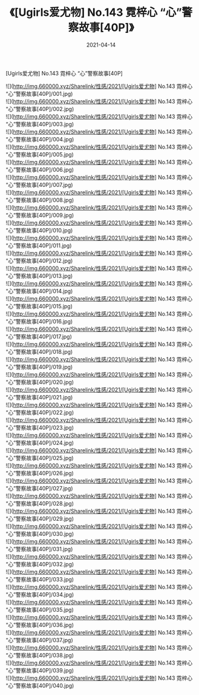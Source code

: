 ﻿---
layout: post
title:  《[Ugirls爱尤物] No.143 霓梓心 “心”警察故事[40P]》
date:   2021-04-14
img: http://img.660000.xyz/Sharelink/性感/2021/[Ugirls爱尤物] No.143 霓梓心 “心”警察故事[40P]/000.jpg
categories: [美女, 清纯, 唯美]
---

[Ugirls爱尤物] No.143 霓梓心 “心”警察故事[40P]

  ![](http://img.660000.xyz/Sharelink/性感/2021/[Ugirls爱尤物] No.143 霓梓心 “心”警察故事[40P]/001.jpg) <br> ![](http://img.660000.xyz/Sharelink/性感/2021/[Ugirls爱尤物] No.143 霓梓心 “心”警察故事[40P]/002.jpg) <br> ![](http://img.660000.xyz/Sharelink/性感/2021/[Ugirls爱尤物] No.143 霓梓心 “心”警察故事[40P]/003.jpg) <br> ![](http://img.660000.xyz/Sharelink/性感/2021/[Ugirls爱尤物] No.143 霓梓心 “心”警察故事[40P]/004.jpg) <br> ![](http://img.660000.xyz/Sharelink/性感/2021/[Ugirls爱尤物] No.143 霓梓心 “心”警察故事[40P]/005.jpg) <br> ![](http://img.660000.xyz/Sharelink/性感/2021/[Ugirls爱尤物] No.143 霓梓心 “心”警察故事[40P]/006.jpg) <br> ![](http://img.660000.xyz/Sharelink/性感/2021/[Ugirls爱尤物] No.143 霓梓心 “心”警察故事[40P]/007.jpg) <br> ![](http://img.660000.xyz/Sharelink/性感/2021/[Ugirls爱尤物] No.143 霓梓心 “心”警察故事[40P]/008.jpg) <br> ![](http://img.660000.xyz/Sharelink/性感/2021/[Ugirls爱尤物] No.143 霓梓心 “心”警察故事[40P]/009.jpg) <br> ![](http://img.660000.xyz/Sharelink/性感/2021/[Ugirls爱尤物] No.143 霓梓心 “心”警察故事[40P]/010.jpg) <br> ![](http://img.660000.xyz/Sharelink/性感/2021/[Ugirls爱尤物] No.143 霓梓心 “心”警察故事[40P]/011.jpg) <br> ![](http://img.660000.xyz/Sharelink/性感/2021/[Ugirls爱尤物] No.143 霓梓心 “心”警察故事[40P]/012.jpg) <br> ![](http://img.660000.xyz/Sharelink/性感/2021/[Ugirls爱尤物] No.143 霓梓心 “心”警察故事[40P]/013.jpg) <br> ![](http://img.660000.xyz/Sharelink/性感/2021/[Ugirls爱尤物] No.143 霓梓心 “心”警察故事[40P]/014.jpg) <br> ![](http://img.660000.xyz/Sharelink/性感/2021/[Ugirls爱尤物] No.143 霓梓心 “心”警察故事[40P]/015.jpg) <br> ![](http://img.660000.xyz/Sharelink/性感/2021/[Ugirls爱尤物] No.143 霓梓心 “心”警察故事[40P]/016.jpg) <br> ![](http://img.660000.xyz/Sharelink/性感/2021/[Ugirls爱尤物] No.143 霓梓心 “心”警察故事[40P]/017.jpg) <br> ![](http://img.660000.xyz/Sharelink/性感/2021/[Ugirls爱尤物] No.143 霓梓心 “心”警察故事[40P]/018.jpg) <br> ![](http://img.660000.xyz/Sharelink/性感/2021/[Ugirls爱尤物] No.143 霓梓心 “心”警察故事[40P]/019.jpg) <br> ![](http://img.660000.xyz/Sharelink/性感/2021/[Ugirls爱尤物] No.143 霓梓心 “心”警察故事[40P]/020.jpg) <br> ![](http://img.660000.xyz/Sharelink/性感/2021/[Ugirls爱尤物] No.143 霓梓心 “心”警察故事[40P]/021.jpg) <br> ![](http://img.660000.xyz/Sharelink/性感/2021/[Ugirls爱尤物] No.143 霓梓心 “心”警察故事[40P]/022.jpg) <br> ![](http://img.660000.xyz/Sharelink/性感/2021/[Ugirls爱尤物] No.143 霓梓心 “心”警察故事[40P]/023.jpg) <br> ![](http://img.660000.xyz/Sharelink/性感/2021/[Ugirls爱尤物] No.143 霓梓心 “心”警察故事[40P]/024.jpg) <br> ![](http://img.660000.xyz/Sharelink/性感/2021/[Ugirls爱尤物] No.143 霓梓心 “心”警察故事[40P]/025.jpg) <br> ![](http://img.660000.xyz/Sharelink/性感/2021/[Ugirls爱尤物] No.143 霓梓心 “心”警察故事[40P]/026.jpg) <br> ![](http://img.660000.xyz/Sharelink/性感/2021/[Ugirls爱尤物] No.143 霓梓心 “心”警察故事[40P]/027.jpg) <br> ![](http://img.660000.xyz/Sharelink/性感/2021/[Ugirls爱尤物] No.143 霓梓心 “心”警察故事[40P]/028.jpg) <br> ![](http://img.660000.xyz/Sharelink/性感/2021/[Ugirls爱尤物] No.143 霓梓心 “心”警察故事[40P]/029.jpg) <br> ![](http://img.660000.xyz/Sharelink/性感/2021/[Ugirls爱尤物] No.143 霓梓心 “心”警察故事[40P]/030.jpg) <br> ![](http://img.660000.xyz/Sharelink/性感/2021/[Ugirls爱尤物] No.143 霓梓心 “心”警察故事[40P]/031.jpg) <br> ![](http://img.660000.xyz/Sharelink/性感/2021/[Ugirls爱尤物] No.143 霓梓心 “心”警察故事[40P]/032.jpg) <br> ![](http://img.660000.xyz/Sharelink/性感/2021/[Ugirls爱尤物] No.143 霓梓心 “心”警察故事[40P]/033.jpg) <br> ![](http://img.660000.xyz/Sharelink/性感/2021/[Ugirls爱尤物] No.143 霓梓心 “心”警察故事[40P]/034.jpg) <br> ![](http://img.660000.xyz/Sharelink/性感/2021/[Ugirls爱尤物] No.143 霓梓心 “心”警察故事[40P]/035.jpg) <br> ![](http://img.660000.xyz/Sharelink/性感/2021/[Ugirls爱尤物] No.143 霓梓心 “心”警察故事[40P]/036.jpg) <br> ![](http://img.660000.xyz/Sharelink/性感/2021/[Ugirls爱尤物] No.143 霓梓心 “心”警察故事[40P]/037.jpg) <br> ![](http://img.660000.xyz/Sharelink/性感/2021/[Ugirls爱尤物] No.143 霓梓心 “心”警察故事[40P]/038.jpg) <br> ![](http://img.660000.xyz/Sharelink/性感/2021/[Ugirls爱尤物] No.143 霓梓心 “心”警察故事[40P]/039.jpg) <br> ![](http://img.660000.xyz/Sharelink/性感/2021/[Ugirls爱尤物] No.143 霓梓心 “心”警察故事[40P]/040.jpg) <br>